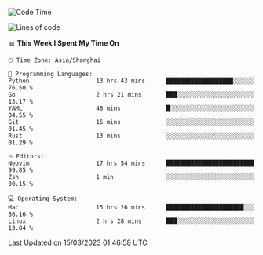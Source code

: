 <!--START_SECTION:waka-->
![Code Time](http://img.shields.io/badge/Code%20Time-1%2C209%20hrs%2012%20mins-blue)

![Lines of code](https://img.shields.io/badge/From%20Hello%20World%20I%27ve%20Written-105.7%20thousand%20lines%20of%20code-blue)

📊 **This Week I Spent My Time On** 

```text
🕑︎ Time Zone: Asia/Shanghai

💬 Programming Languages: 
Python                   13 hrs 43 mins      ███████████████████░░░░░░   76.50 % 
Go                       2 hrs 21 mins       ███░░░░░░░░░░░░░░░░░░░░░░   13.17 % 
YAML                     48 mins             █░░░░░░░░░░░░░░░░░░░░░░░░   04.55 % 
Git                      15 mins             ░░░░░░░░░░░░░░░░░░░░░░░░░   01.45 % 
Rust                     13 mins             ░░░░░░░░░░░░░░░░░░░░░░░░░   01.29 % 

🔥 Editors: 
Neovim                   17 hrs 54 mins      █████████████████████████   99.85 % 
Zsh                      1 min               ░░░░░░░░░░░░░░░░░░░░░░░░░   00.15 % 

💻 Operating System: 
Mac                      15 hrs 26 mins      ██████████████████████░░░   86.16 % 
Linux                    2 hrs 28 mins       ███░░░░░░░░░░░░░░░░░░░░░░   13.84 % 
```


 Last Updated on 15/03/2023 01:46:58 UTC
<!--END_SECTION:waka-->
